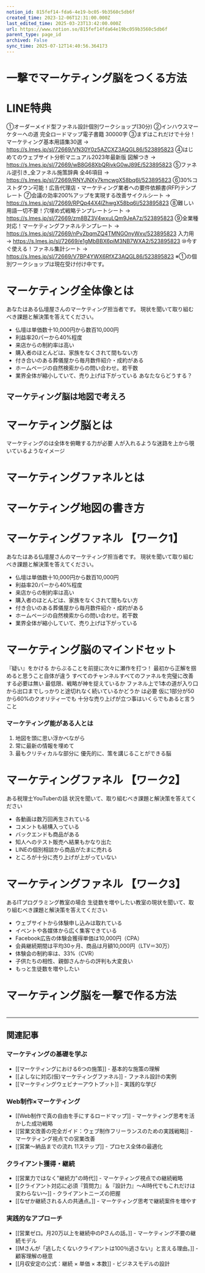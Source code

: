 ```yaml
---
notion_id: 815fef14-fda6-4e19-bc05-9b3560c5db6f
created_time: 2023-12-06T12:31:00.000Z
last_edited_time: 2025-03-23T13:42:00.000Z
url: https://www.notion.so/815fef14fda64e19bc059b3560c5db6f
parent_type: page_id
archived: False
sync_time: 2025-07-12T14:40:56.364173
---
```


# 一撃でマーケティング脳をつくる方法

# LINE特典
①オーダーメイド型ファネル設計個別ワークショップ(30分)
②インハウスマーケターへの道 完全ロードマップ電子書籍 30000字
③まずはこれだけで十分！マーケティング基本用語集30選
→ https://s.lmes.jp/sl/72669/VN30Y0z5AZCXZ3AQGL86/523895823
④はじめてのウェブサイト分析マニュアル2023年最新版 図解つき
→ https://s.lmes.jp/sl/72669/wB8G68XbQRivkG0wJ89E/523895823
⑤ファネル逆引き_全ファネル施策辞典 全46項目
→ https://s.lmes.jp/sl/72669/RNYJNXy7kmcwgX58bq6l/523895823
⑥30%コストダウン可能！広告代理店・マーケティング業者への要件依頼書(RFP)テンプレート
⑦会議の効率200%アップを実現する改善サイクルシート
→ https://s.lmes.jp/sl/72669/RPQp44X4lZhwgX58bq6l/523895823
⑧難しい用語一切不要！穴埋め式戦略テンプレートシート
→ https://s.lmes.jp/sl/72669/zm8BZ3V4wxuLQm9JeA7z/523895823
⑨全業種対応！マーケティングファネルテンプレート
→ https://s.lmes.jp/sl/72669/nPvZbqmZQ4TMNGOnyWxv/523895823
入力用→ https://s.lmes.jp/sl/72669/e1gMbBBX6piM3NB7WXA2/523895823
⑩今すぐ使える！ファネル集計シート
→ https://s.lmes.jp/sl/72669/V7BP4YWX6RfXZ3AQGL86/523895823
※①の個別ワークショップは現在受け付け中です。
# マーケティング全体像とは
あなたはある仏壇屋さんのマーケティング担当者です。
現状を聞いて取り組むべき課題と解決策を答えてください。
- 仏壇は単価数十10,000円から数百10,000円
- 利益率20パーから40%程度
- 来店からの制約率は高い
- 購入者のほとんどは、家族をなくされて間もない方
- 付き合いのある葬儀屋から毎月数件紹介・成約がある
- ホームページの自然検索からの問い合わせ。若干数
- 業界全体が縮小していて、売り上げは下がっている
あなたならどうする？
## マーケティング脳は地図で考えろ
# マーケティング脳とは
マーケティングのは全体を俯瞰する力が必要
人が入れるような迷路を上から覗いているようなイメージ
# マーケティングファネルとは
# マーケティング地図の書き方
# マーケティングファネル 【ワーク1】
あなたはある仏壇屋さんのマーケティング担当者です。
現状を聞いて取り組むべき課題と解決策を答えてください。
- 仏壇は単価数十10,000円から数百10,000円
- 利益率20パーから40%程度
- 来店からの制約率は高い
- 購入者のほとんどは、家族をなくされて間もない方
- 付き合いのある葬儀屋から毎月数件紹介・成約がある
- ホームページの自然検索からの問い合わせ。若干数
- 業界全体が縮小していて、売り上げは下がっている　　
# マーケティング脳のマインドセット
『疑い』をかける
からぶることを前提に次々に瀬作を打つ！
最初から正解を掴めると思うこと自体が違う
 すべてのチャンネルすべてのファネルを完璧に改善する必要は無い
最低限、戦略が神を捉えているか
ファネル上で1本の道が入り口から出口までしっかりと途切れなく続いているかどうか は必要
 仮に1部分が50から60%のクオリティーでも 十分な売り上げが立つ事はいくらでもあると言うこと
### マーケティング能がある人とは
1. 地図を頭に思い浮かべながら
1. 常に最新の情報を埋めて
1. 最もクリティカルな部分に
優先的に、策を講じることができる脳
# マーケティングファネル 【ワーク2】
ある税理士YouTuberの話
 状況を聞いて、取り組むべき課題と解決策を答えてください
- 各動画は数万回再生されている
- コメントも結構入っている
- バックエンドも商品がある
- 知人へのテスト販売へ結果もかなり出た
- LINEの個別相談から商品がたまに売れる
- ところが十分に売り上げが上がっていない
# マーケティングファネル 【ワーク3】
あるITプログラミング教室の場合
生徒数を増やしたい教室の現状を聞いて、取り組むべき課題と解決策を答えてください
- ウェブサイトから体験申し込みは取れている
- イベントや各媒体から広く集客できている
- Facebook広告の体験会獲得単価は10,000円（CPA）
- 会員継続期間は平均30ヶ月、商品は月額10,000円（LTV＝30万）
- 体験会の制約率は、33%（CVR）
- 子供たちの相性、親御さんからの評判も大変良い
- もっと生徒数を増やしたい
# マーケティング脳を一撃で作る方法
# 

---

## 関連記事

### マーケティングの基礎を学ぶ
- [[マーケティングにおける6つの施策]] - 基本的な施策の理解
- [[よしなに対応(仮)マーケティングファネル]] - ファネル設計の実例
- [[マーケティングウェビナーアウトプット]] - 実践的な学び

### Web制作×マーケティング
- [[Web制作で真の自由を手にするロードマップ]] - マーケティング思考を活かした成功戦略
- [[営業文改善の完全ガイド：ウェブ制作フリーランスのための実践戦略]] - マーケティング視点での営業改善
- [[営業〜納品までの流れ 11ステップ]] - プロセス全体の最適化

### クライアント獲得・継続
- [[営業力ではなく"継続力"の時代]] - マーケティング視点での継続戦略
- [[クライアント対応に必須『質問力』＆『設計力』〜AI時代でもこれだけは変わらない〜]] - クライアントニーズの把握
- [[なぜか継続される人の共通点。]] - マーケティング思考で継続案件を増やす

### 実践的なアプローチ
- [[営業ゼロ。月20万以上を継続中のPさんの話。]] - マーケティング不要の継続モデル
- [[Mさんが「逃したくないクライアントは100％逃さない」と言える理由。]] - 顧客理解の極意
- [[月収安定の公式：継続 × 単価 × 本数]] - ビジネスモデルの設計